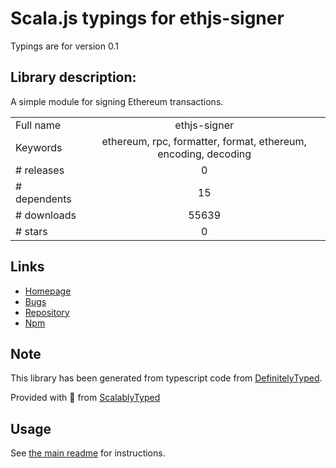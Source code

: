 
# Scala.js typings for ethjs-signer

Typings are for version 0.1

## Library description:
A simple module for signing Ethereum transactions.

|                    |                 |
| ------------------ | :-------------: |
| Full name          | ethjs-signer |
| Keywords           | ethereum, rpc, formatter, format, ethereum, encoding, decoding |
| # releases         | 0 |
| # dependents       | 15 |
| # downloads        | 55639 |
| # stars            | 0 |

## Links
- [Homepage](https://github.com/ethjs/ethjs-signer#readme)
- [Bugs](https://github.com/ethjs/ethjs-signer/issues)
- [Repository](https://github.com/ethjs/ethjs-signer)
- [Npm](https://www.npmjs.com/package/ethjs-signer)
    


## Note
This library has been generated from typescript code from [DefinitelyTyped](https://definitelytyped.org).

Provided with :purple_heart: from [ScalablyTyped](https://github.com/oyvindberg/ScalablyTyped)

## Usage
See [the main readme](../../readme.md) for instructions.


